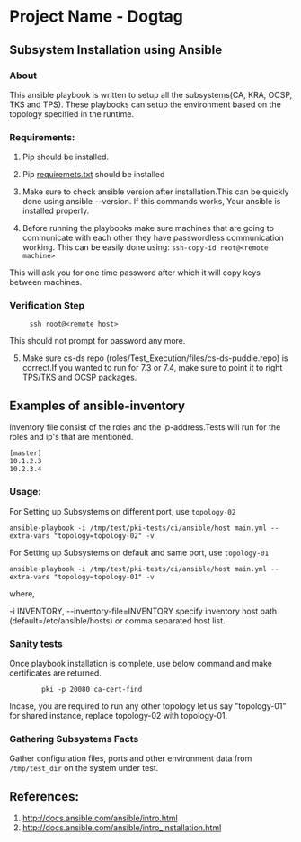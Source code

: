 # Project Name - Dogtag

## Subsystem Installation using Ansible

### About

This ansible playbook is written to setup all the subsystems(CA, KRA, OCSP, TKS and TPS).
These playbooks can setup the environment based on the topology specified in the runtime.

### Requirements:

1. Pip should be installed.
2. Pip [requiremets.txt](../Installation/requirements.txt) should be installed 
3. Make sure to check ansible version after installation.This can be quickly done using
ansible --version.
If this commands works, Your ansible is installed properly.

4. Before running the playbooks make sure machines that are going to communicate with each other they have passwordless communication working.
This can be easily done using:
                                  `ssh-copy-id root@<remote machine>`

This will ask you for one time password after which it will copy keys between machines.

### Verification Step
```
     ssh root@<remote host>
```
This should not prompt for password any more.

5. Make sure cs-ds repo (roles/Test_Execution/files/cs-ds-puddle.repo) is correct.If you wanted to run for 7.3 or 7.4, make sure to point it to right TPS/TKS and OCSP packages.

## Examples of ansible-inventory

Inventory file consist of the roles and the ip-address.Tests will run for the roles and ip's that are mentioned.

```
[master]
10.1.2.3
10.2.3.4
```

### Usage:

For Setting up Subsystems on different port, use `topology-02 `
```
ansible-playbook -i /tmp/test/pki-tests/ci/ansible/host main.yml --extra-vars "topology=topology-02" -v
```

For Setting up Subsystems on default and same port, use `topology-01`
```
ansible-playbook -i /tmp/test/pki-tests/ci/ansible/host main.yml --extra-vars "topology=topology-01" -v
```

where,

  -i INVENTORY, --inventory-file=INVENTORY
                        specify inventory host path
                        (default=/etc/ansible/hosts) or comma separated host
                        list.
                        
### Sanity tests

Once playbook installation is complete, use below command and make certificates are returned.
```
        pki -p 20080 ca-cert-find
```
Incase, you are required to run any other topology let us say "topology-01" for shared instance, replace topology-02 with topology-01.


### Gathering Subsystems Facts

Gather configuration files, ports and other environment data from `/tmp/test_dir` on the system under test.


## References:

1. http://docs.ansible.com/ansible/intro.html
2. http://docs.ansible.com/ansible/intro_installation.html